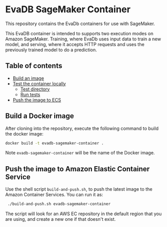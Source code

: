 # EvaDB SageMaker Container
This repository contains the EvaDb containers for use with SageMaker.

This EvaDB container is intended to supports two execution modes on Amazon SageMaker. Training, where EvaDb uses input data to train a new model, and serving, where it accepts HTTP requests and uses the previously trained model to do a prediction.

## Table of contents
 * [Build an image](#build-an-image)
 * [Test the container locally](#test-the-container-locally)
   * [Test directory](#test-directory)
   * [Run tests](#run-tests)
 * [Push the image to ECS](#push-the-image-to-amazon-elastic-container-service)

## Build a Docker image

After cloning into the repository, execute the following command to build the docker image:

```sh
docker build -t evadb-sagemaker-container .
```

Note `evadb-sagemaker-container` will be the name of the Docker image.

## Push the image to Amazon Elastic Container Service

Use the shell script `build-and-push.sh`, to push the latest image to the Amazon Container Services.
You can run it as:
```sh
 ./build-and-push.sh evadb-sagemaker-container 
```
The script will look for an AWS EC repository in the default region that you are using, and create a new one if that doesn't exist.
